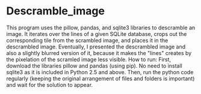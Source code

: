 # Descramble_image
This program uses the pillow, pandas, and sqlite3 libraries to descramble an image. 
It iterates over the lines of a given SQLite database, crops out the corresponding tile from the scrambled image, and places it in the descrambled image.
Eventually, I presented the descrambled image and also a slightly blurred version of it, because it makes the "lines" creates by the pixelation of the scramled image less visible.
How to run:
First, download the libraries pillow and pandas (using pip). No need to install sqlite3 as it is included in Python 2.5 and above.
Then, run the python code regularly (keeping the original arrangement of files and folders is important) and wait for the solution to appear.
